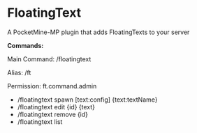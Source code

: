 # FloatingText

A PocketMine-MP plugin that adds FloatingTexts to your server

**Commands:**

Main Command: /floatingtext

Alias: /ft

Permission: ft.command.admin

- /floatingtext spawn [text:config] {text:textName}
- /floatingtext edit {id} {text}
- /floatingtext remove {id}
- /floatingtext list
